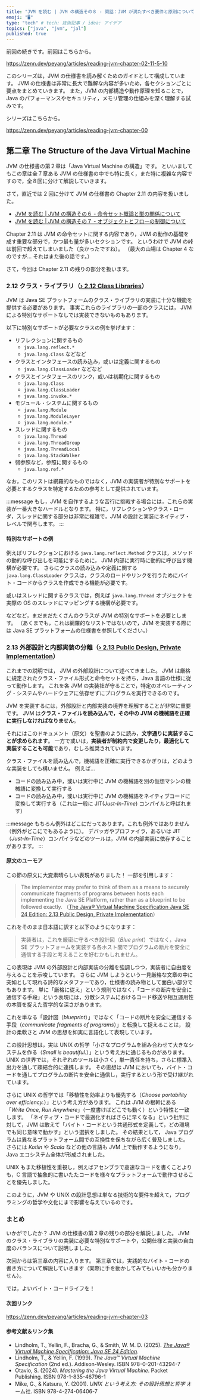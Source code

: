 ```yaml
---
title: "JVM を読む | JVM の構造その８ - 閑話：JVM が満たすべき要件と原則について"
emoji: "🖥"
type: "tech" # tech: 技術記事 / idea: アイデア
topics: ["java", "jvm", "jal"]
published: true
---
```


前回の続きです。前回はこちらから。

https://zenn.dev/peyang/articles/reading-jvm-chapter-02-11-5-10

このシリーズは，JVM の仕様書を読み解くためのガイドとして構成しています。
JVM の仕様書は非常に長大で難解な内容が多いため，各セクションごとに要点をまとめていきます。
また，JVM の内部構造や動作原理を知ることで，Java のパフォーマンスやセキュリティ，メモリ管理の仕組みを深く理解する試みです。

シリーズはこちらから。

https://zenn.dev/peyang/articles/reading-jvm-chapter-00

## 第二章 The Structure of the Java Virtual Machine

JVM の仕様書の第２章は「Java Virtual Machine の構造」です。
といいましてもこの章は全７章ある JVM の仕様書の中でも特に長く，また特に複雑な内容ですので，全８回に分けて解説していきます。

さて，直近では 2 回に分けて JVM の仕様書の Chapter 2.11 の内容を扱いました。
- [JVM を読む | JVM の構造その６ - 命令セット概論と型の関係について](https://zenn.dev/peyang/articles/reading-jvm-chapter-02-11-1-4)
- [JVM を読む | JVM の構造その７ - オブジェクトとフローの制御について](https://zenn.dev/peyang/articles/reading-jvm-chapter-02-11-5-10)

Chapter 2.11 は JVM の命令セットに関する内容であり，JVM の動作の基礎を成す重要な部分で，かつ最も量が多いセクションです。
というわけで JVM の峠は前回で超えてしまいました（良かったですね）。
（最大の山場は Chapter 4 なのですが… それはまた後の話です。）

さて，今回は Chapter 2.11 の残りの部分を扱います。

### 2.12 クラス・ライブラリ（[› 2.12 Class Libraries](https://docs.oracle.com/javase/specs/jvms/se24/html/jvms-2.html#jvms-2.12)）

JVM は Java SE プラットフォームのクラス・ライブラリの実装に十分な機能を提供する必要があります。
事実これらのライブラリの一部のクラスには， JVM による特別なサポートなしでは実装できないものもあります。

以下に特別なサポートが必要なクラスの例を挙げます：

+ リフレクションに関するもの
  - `java.lang.reflect.*`
  - `java.lang.Class`
  などなど
+ クラスとインタフェースの読み込み，或いは定義に関するもの
  - `java.lang.ClassLoader`
  などなど
+ クラスとインタフェースのリンク，或いは初期化に関するもの
  - `java.lang.Class`
  - `java.lang.ClassLoader`
  - `java.lang.invoke.*`
+ モジュール・システムに関するもの
  - `java.lang.Module`
  - `java.lang.ModuleLayer`
  - `java.lang.module.*`
+ スレッドに関するもの
  - `java.lang.Thread`
  - `java.lang.ThreadGroup`
  - `java.lang.ThreadLocal`
  - `java.lang.StackWalker`
+ 弱参照など，参照に関するもの
  - `java.lang.ref.*`
  
なお，このリストは網羅的なものではなく，JVM の実装者が特別なサポートを必要とするクラスを特定するための参考として提供されています。

:::message
もし，JVM を自作するような苦行に挑戦する場合には，これらの実装が一番大きなハードルとなります。
特に，リフレクションやクラス・ローダ，スレッドに関する部分は非常に複雑で，JVM の設計と実装にネイティブ・レベルで関与します。
:::

#### 特別なサポートの例

例えばリフレクションにおける `java.lang.reflect.Method` クラスは，メソッドの動的な呼び出しを可能にするために， JVM 内部に実行時に動的に呼び出す機構が必要です。
さらにクラスの読み込みや定義に関する `java.lang.ClassLoader` クラスは，クラスのロードやリンクを行うためにバイト・コードからクラスを作成できる機能が必要です。

或いはスレッドに関するクラスでは，例えば `java.lang.Thread` オブジェクトを実際の OS のスレッドにマッピングする機構が必要です。

などなど，まだまだたくさんのクラスが JVM の特別なサポートを必要とします。
（あくまでも，これは網羅的なリストではないので，JVM を実装する際には Java SE プラットフォームの仕様書を参照してください。）

### 2.13 外部設計と内部実装の分離（[› 2.13 Public Design, Private Implementation](https://docs.oracle.com/javase/specs/jvms/se24/html/jvms-2.html#jvms-2.13)）

これまでの説明では， JVM の外部設計について述べてきました。
JVM は厳格に規定されたクラス・ファイル形式と命令セットを持ち，Java 言語の仕様に従って動作します。
これを各 JVM の実装社が守ることで，特定のオペレーティング・システムやハードウェアに依存せずにプログラムを実行できるのです。

JVM を実装するには，外部設計と内部実装の境界を理解することが非常に重要です。
JVM は**クラス・ファイルを読み込んで，その中の JVM の機械語を正確に実行しなければなりません**。

それにはこのドキュメント（原文）を聖書のように読み，**文字通りに実装することが求められます**。
一方で或いは，**実装者が制約内で変更したり，最適化して実装することも可能**であり，むしろ推奨されています。

クラス・ファイルを読み込んで，機械語を正確に実行できるかぎりは，どのような実装をしても構いません。
例えば…

+ コードの読み込み中，或いは実行中に JVM の機械語を別の仮想マシンの機械語に変換して実行する
+ コードの読み込み中，或いは実行中に JVM の機械語をネイティブコードに変換して実行する（これは一般に JIT(*Just-In-Time*) コンパイルと呼ばれます）

:::message
もちろん例外はどこにだってあります。これも例外ではありません（例外がどこにでもあるように）。
デバッガやプロファイラ，あるいは JIT（*Just-In-Time*）コンパイラなどのツールは，JVM の内部実装に依存することがあります。
:::

#### 原文のユーモア

この節の原文に大変素晴らしい表現がありました！
一部を引用します：

> The implementor may prefer to think of them as a means to securely communicate fragments of programs between hosts each implementing the Java SE Platform, rather than as a blueprint to be followed exactly.
> （[The Java® Virtual Machine Specification Java SE 24 Edition: 2.13 Public Design, Private Implementation](https://docs.oracle.com/javase/specs/jvms/se24/html/jvms-2.html#jvms-2.13)）

これをそのまま日本語に訳すと以下のようになります：
> 実装者は，これを厳密に守るべき設計図（*Blue print*）ではなく，Java SE プラットフォームを実装する各ホスト間でプログラムの断片を安全に通信する手段と考えることを好むかもしれません。

この表現は JVM の外部設計と内部実装の分離を強調しつつ，実装者に自由度を与えることを示唆しています。
さらに JVM しようという一見厳格な文章の中に突如として現れる詩的なメタファーであり，仕様書の読み物として面白い部分でもあります。
単に「厳格に従え」という規則ではなく，「コードの断片を安全に通信する手段」という表現には，分散システムにおけるコード移送や相互運用性の本質を捉えた哲学的な深さがあります。

これを単なる「設計図（*blueprint*）」ではなく「コードの断片を安全に通信する手段（*communicate fragments of programs*）」と転換して捉えることは，
設計の柔軟さと JVM の思想を如実に言語化して表現しています。

この設計思想は，実は UNIX の哲学「小さなプログラムを組み合わせて大きなシステムを作る（*Small is beautiful.*）」という考え方に通じるものがあります。
UNIX の世界では，それぞれのツールは小さく，単一責任を持ち，さらに標準入出力を通して疎結合的に連携します。
その思想は JVM においても，バイト・コードを通してプログラムの断片を安全に通信し，実行するという形で受け継がれています。

さらに UNIX の哲学では「移植性を効率よりも優先する（*Choose portability over efficiency.*）」という考え方があります。
これは JVM の根幹にある「*Write Once, Run Anywhere*」（一度書けばどこでも動く）という特性と一致します。
「ネイティブ・コードで最適化すればさらに早くなる」という批判に対して，JVM は敢えて「バイト・コードという共通形式を定義して，どの環境でも同じ意味で動かす」という選択をしました。
その結果として， Java プログラムは異なるプラットフォーム間での互換性を保ちながら広く普及しました。
さらには *Kotlin* や *Scala* などの他の言語も JVM 上で動作するようになり，Java エコシステム全体が形成されました。

UNIX もまた移植性を重視し，例えばアセンブラで高速なコードを書くことよりも，C 言語で抽象的に書いたたコードを様々なプラットフォームで動作させることを優先しました。

このように，JVM や UNIX の設計思想は単なる技術的な要件を超えて，プログラミングの哲学や文化にまで影響を与えているのです。

### まとめ

いかがでしたか？
JVM の仕様書の第２章の残りの部分を解説しました。
JVM のクラス・ライブラリの実装に必要な特別なサポートや，公開仕様と実装の自由度のバランスについて説明しました。

次回からは第三章の内容に入ります。
第三章では，実践的なバイト・コードの書き方について解説していきます（実際に手を動かしてみてもいいかも分かりません）。

では，よいバイト・コードライフを！

#### 次回リンク

https://zenn.dev/peyang/articles/reading-jvm-chapter-03

#### 参考文献＆リンク集

+ Lindholm, T., Yellin, F., Bracha, G., & Smith, W. M. D. (2025). [*The Java® Virtual Machine Specification: Java SE 24 Edition*](https://docs.oracle.com/javase/specs/jvms/se24/html/).
+ Lindholm, T., & Yellin, F. (1999). *The Java™ Virtual Machine Specification* (2nd ed.). Addison-Wesley. ISBN 978-0-201-43294-7
+ Otavio, S. (2024). *Mastering the Java Virtual Machine*.  Packet Publishing. ISBN 978-1-835-46796-1
+ Mike, G., & Katsura, Y. (2001). *UNIX という考え方: その設計思想と哲学* オーム社. ISBN 978-4-274-06406-7
